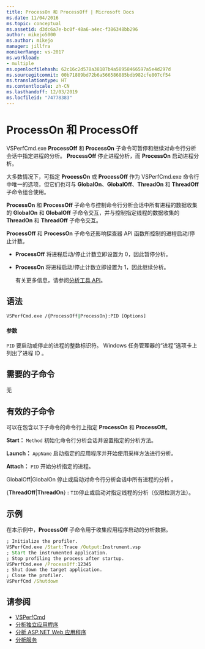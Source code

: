 ```yaml
---
title: ProcessOn 和 ProcessOff | Microsoft Docs
ms.date: 11/04/2016
ms.topic: conceptual
ms.assetid: d3dc6a7e-bc0f-48a6-a4ec-f386348bb296
author: mikejo5000
ms.author: mikejo
manager: jillfra
monikerRange: vs-2017
ms.workload:
- multiple
ms.openlocfilehash: 62c16c2d578a38187b4a58958466597a5e4d297d
ms.sourcegitcommit: 00b71889bd72b6a566586885bdb982cfe807cf54
ms.translationtype: HT
ms.contentlocale: zh-CN
ms.lasthandoff: 12/03/2019
ms.locfileid: "74778383"
---
```

# <a name="processon-and-processoff"></a>ProcessOn 和 ProcessOff
VSPerfCmd.exe **ProcessOff** 和 **ProcessOn** 子命令可暂停和继续对命令行分析会话中指定进程的分析。 **ProcessOff** 停止进程分析，而 **ProcessOn** 启动进程分析。

 大多数情况下，可指定 **ProcessOn** 或 **ProcessOff** 作为 VSPerfCmd.exe 命令行中唯一的选项，但它们也可与 **GlobalOn**、**GlobalOff**、**ThreadOn** 和 **ThreadOff** 子命令组合使用。

 **ProcessOn** 和 **ProcessOff** 子命令与控制命令行分析会话中所有进程的数据收集的 **GlobalOn** 和 **GlobalOff** 子命令交互，并与控制指定线程的数据收集的 **ThreadOn** 和 **ThreadOff** 子命令交互。

 **ProcessOff** 和 **ProcessOn** 子命令还影响探查器 API 函数所控制的进程启动/停止计数。

- **ProcessOff** 将进程启动/停止计数立即设置为 0，因此暂停分析。

- **ProcessOn** 将进程启动/停止计数立即设置为 1，因此继续分析。

  有关更多信息，请参阅[分析工具 API](../profiling/profiling-tools-apis.md)。

## <a name="syntax"></a>语法

```cmd
VSPerfCmd.exe /{ProcessOff|ProcessOn}:PID [Options]

```

#### <a name="parameters"></a>参数
 `PID` 要启动或停止的进程的整数标识符。 Windows 任务管理器的“进程”选项卡上列出了进程 ID  。

## <a name="required-subcommands"></a>需要的子命令
 无

## <a name="valid-subcommands"></a>有效的子命令
 可以在包含以下子命令的命令行上指定 **ProcessOn** 和 **ProcessOff**。

 **Start：** `Method` 初始化命令行分析会话并设置指定的分析方法。

 **Launch：** `AppName` 启动指定的应用程序并开始使用采样方法进行分析。

 **Attach：** `PID` 开始分析指定的进程。

 GlobalOff&#124;GlobalOn 停止或启动对命令行分析会话中所有进程的分析   。

 {**ThreadOff**|**ThreadOn**} **:** `TID`停止或启动对指定线程的分析（仅限检测方法）。

## <a name="example"></a>示例
 在本示例中，**ProcessOff** 子命令用于收集应用程序启动的分析数据。

```cmd
; Initialize the profiler.
VSPerfCmd.exe /Start:Trace /Output:Instrument.vsp
; Start the instrumented application.
; Stop profiling the process after startup.
VSPerfCmd.exe /ProcessOff:12345
; Shut down the target application.
; Close the profiler.
VSPerfCmd /Shutdown

```

## <a name="see-also"></a>请参阅
- [VSPerfCmd](../profiling/vsperfcmd.md)
- [分析独立应用程序](../profiling/command-line-profiling-of-stand-alone-applications.md)
- [分析 ASP.NET Web 应用程序](../profiling/command-line-profiling-of-aspnet-web-applications.md)
- [分析服务](../profiling/command-line-profiling-of-services.md)
